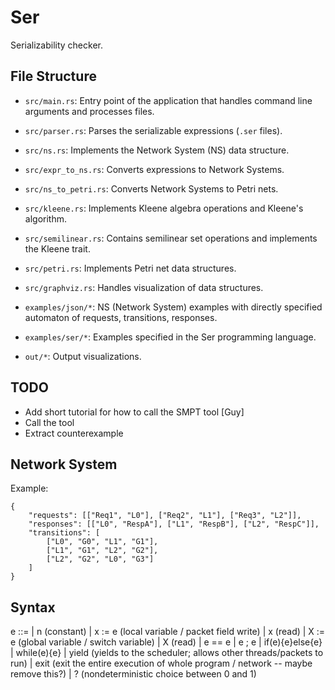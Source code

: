 # Ser

Serializability checker.

## File Structure

- `src/main.rs`: Entry point of the application that handles command line arguments and processes files.
- `src/parser.rs`: Parses the serializable expressions (`.ser` files).
- `src/ns.rs`: Implements the Network System (NS) data structure.
- `src/expr_to_ns.rs`: Converts expressions to Network Systems.
- `src/ns_to_petri.rs`: Converts Network Systems to Petri nets.
- `src/kleene.rs`: Implements Kleene algebra operations and Kleene's algorithm.
- `src/semilinear.rs`: Contains semilinear set operations and implements the Kleene trait.
- `src/petri.rs`: Implements Petri net data structures.
- `src/graphviz.rs`: Handles visualization of data structures.

- `examples/json/*`: NS (Network System) examples with directly specified automaton of requests, transitions, responses.
- `examples/ser/*`: Examples specified in the Ser programming language.

- `out/*`: Output visualizations.

## TODO

- Add short tutorial for how to call the SMPT tool [Guy]
- Call the tool
- Extract counterexample

## Network System

Example:

    {
        "requests": [["Req1", "L0"], ["Req2", "L1"], ["Req3", "L2"]],
        "responses": [["L0", "RespA"], ["L1", "RespB"], ["L2", "RespC"]],
        "transitions": [
            ["L0", "G0", "L1", "G1"],
            ["L1", "G1", "L2", "G2"],
            ["L2", "G2", "L0", "G3"]
        ]
    }

## Syntax

e ::=
  | n                     (constant) 
  | x := e                (local variable / packet field write)
  | x                     (read)
  | X := e                (global variable / switch variable)
  | X                     (read)
  | e == e
  | e ; e
  | if(e){e}else{e}
  | while(e){e}
  | yield                 (yields to the scheduler; allows other threads/packets to run)
  | exit                  (exit the entire execution of whole program / network -- maybe remove this?)
  | ?                     (nondeterministic choice between 0 and 1)